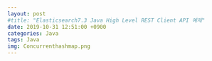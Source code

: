 ```yaml
---
layout: post
#title: "Elasticsearch7.3 Java High Level REST Client API 예제"
date: 2019-10-31 12:51:00 +0900
categories: Java
tags: Java
img: Concurrenthashmap.png 
---
```

